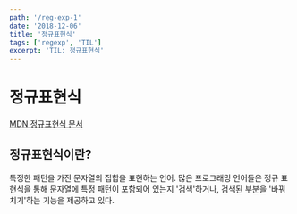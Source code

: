 ```yaml
---
path: '/reg-exp-1'
date: '2018-12-06'
title: '정규표현식'
tags: ['regexp', 'TIL']
excerpt: 'TIL: 정규표현식'
---
```


# 정규표현식

[MDN 정규표현식 문서](https://developer.mozilla.org/ko/docs/Web/JavaScript/Guide/%EC%A0%95%EA%B7%9C%EC%8B%9D)

## 정규표현식이란?

특정한 패턴을 가진 문자열의 집합을 표현하는 언어. 많은 프로그래밍 언어들은 정규 표현식을 통해 문자열에 특정 패턴이 포함되어 있는지 '검색'하거나, 검색된 부분을 '바꿔치기'하는 기능을 제공하고 있다.
